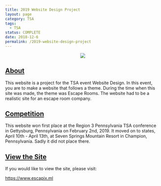 ```yaml
---
title: 2019 Website Design Project
layout: page
category: TSA
tags: 
  - TSA
status: COMPLETE
date: 2018-12-6
permalink: /2019-website-design-project
---
```


<center><img src="https://www.bradykondek.ga/pics/tsa-logo.png"></center>

## <u>About</u>

This website is a project for the TSA event Website Design. In this event, you are to make a website that follows a theme.  During the time when this site was made, the theme was Escape Rooms.  The website had to be a realistic site for an escape room company.


## <u>Competition</u>

This website won first place at the Region 3 Pennsylvania TSA conference in Gettysburg, Pennsylvania on February 2nd, 2019.  It moved on to states, April 10th - April 13th, at Seven Springs Mountain Resort in Champion, Pennsylvania.  Sadly it did not place there.


## <u>View the Site</u>

If you would like to view the site, please visit:

<a target="_blank" href="https://www.escapix.ml">https://www.escapix.ml</a>
